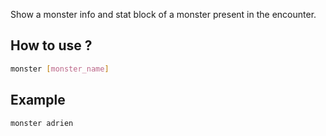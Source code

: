 Show a monster info and stat block of a monster present in the encounter.

## How to use ?
```bash
monster [monster_name]
```

## Example
```bash
monster adrien
```
